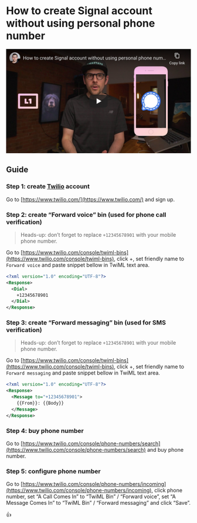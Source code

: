 <!--
Title: How to create Signal account without using personal phone number
Description: Learn how to create Signal account without using personal phone number.
Author: Sun Knudsen <https://github.com/sunknudsen>
Contributors: Sun Knudsen <https://github.com/sunknudsen>
Reviewers:
Publication date: 2020-06-04T00:00:00.000Z
Listed: true
-->

# How to create Signal account without using personal phone number

[![How to create Signal account without using personal phone number - YouTube](how-to-create-signal-account-without-using-personal-phone-number.png)](https://www.youtube.com/watch?v=b9aMJZjZ4pw "How to create Signal account without using personal phone number - YouTube")

## Guide

### Step 1: create [Twilio](https://www.twilio.com/) account

Go to [https://www.twilio.com/](https://www.twilio.com/) and sign up.

### Step 2: create “Forward voice” bin (used for phone call verification)

> Heads-up: don’t forget to replace `+12345678901` with your mobile phone number.

Go to [https://www.twilio.com/console/twiml-bins](https://www.twilio.com/console/twiml-bins), click +, set friendly name to `Forward voice` and paste snippet bellow in TwiML text area.

```xml
<?xml version="1.0" encoding="UTF-8"?>
<Response>
  <Dial>
    +12345678901
  </Dial>
</Response>
```

### Step 3: create “Forward messaging” bin (used for SMS verification)

> Heads-up: don’t forget to replace `+12345678901` with your mobile phone number.

Go to [https://www.twilio.com/console/twiml-bins](https://www.twilio.com/console/twiml-bins), click +, set friendly name to `Forward messaging` and paste snippet bellow in TwiML text area.

```xml
<?xml version="1.0" encoding="UTF-8"?>
<Response>
  <Message to="+12345678901">
    {{From}}: {{Body}}
  </Message>
</Response>
```

### Step 4: buy phone number

Go to [https://www.twilio.com/console/phone-numbers/search](https://www.twilio.com/console/phone-numbers/search) and buy phone number.

### Step 5: configure phone number

Go to [https://www.twilio.com/console/phone-numbers/incoming](https://www.twilio.com/console/phone-numbers/incoming), click phone number, set “A Call Comes In” to “TwiML Bin” / “Forward voice”, set “A Message Comes In” to “TwiML Bin” / “Forward messaging” and click “Save”.

👍
